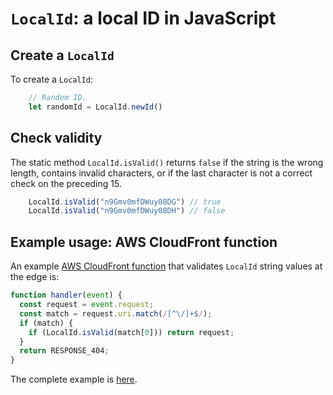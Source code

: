 # `LocalId`: a local ID in JavaScript

## Create a `LocalId`

To create a `LocalId`:

```javascript
    // Random ID.
    let randomId = LocalId.newId()
```

## Check validity

The static method `LocalId.isValid()` returns `false` if the string is
the wrong length, contains invalid characters, or if the last character is not a correct
check on the preceding 15.

```javascript
    LocalId.isValid("n9Gmv0mfDWuy08DG") // true
    LocalId.isValid("n9Gmv0mfDWuy08DH") // false
```

## Example usage: AWS CloudFront function

An example
[AWS CloudFront function](https://docs.aws.amazon.com/AmazonCloudFront/latest/DeveloperGuide/edge-functions.html)
that validates `LocalId` string values at the edge is:

```javascript
function handler(event) {
  const request = event.request;
  const match = request.uri.match(/[^\/]+$/);
  if (match) {
    if (LocalId.isValid(match[0])) return request;
  }
  return RESPONSE_404;
}
```
The complete example is [here](./CloudFrontValidation.js).
